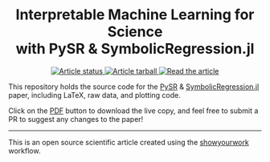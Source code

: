 <div align="center">

# Interpretable Machine Learning for Science <br> with PySR & SymbolicRegression.jl

</div>

<p align="center">
<a href="https://github.com/MilesCranmer/pysr_paper/actions/workflows/build.yml">
<img src="https://github.com/MilesCranmer/pysr_paper/actions/workflows/build.yml/badge.svg?branch=main" alt="Article status"/>
</a>
<a href="https://github.com/MilesCranmer/pysr_paper/raw/main-pdf/arxiv.tar.gz">
<img src="https://img.shields.io/badge/article-tarball-blue.svg?style=flat" alt="Article tarball"/>
</a>
<a href="https://github.com/MilesCranmer/pysr_paper/raw/main-pdf/ms.pdf">
<img src="https://img.shields.io/badge/article-pdf-blue.svg?style=flat" alt="Read the article"/>
</a>
</p>

This repository holds the source code for the [PySR](https://github.com/MilesCranmer/PySR) & [SymbolicRegression.jl](https://github.com/MilesCranmer/SymbolicRegression.jl) paper,
including LaTeX, raw data, and plotting code.

Click on the [PDF](https://github.com/MilesCranmer/pysr_paper/raw/main-pdf/ms.pdf) button to download the live copy, and
feel free to submit a PR to suggest any changes to the paper!

---

This is an open source scientific article created using the [showyourwork](https://github.com/showyourwork/showyourwork) workflow.
